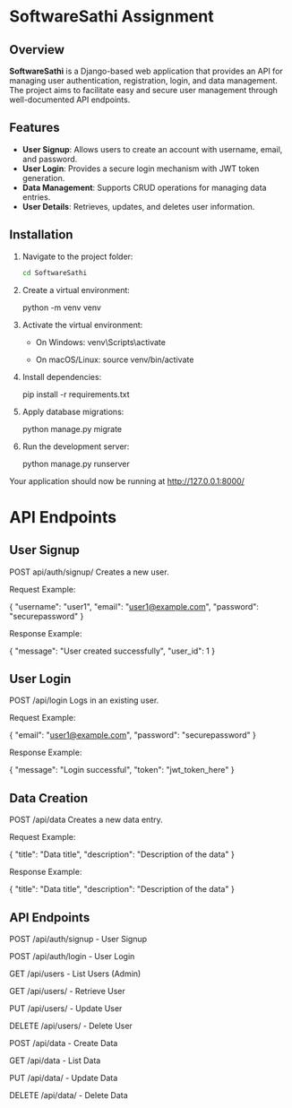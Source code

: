 # SoftwareSathi Assignment

## Overview

**SoftwareSathi** is a Django-based web application that provides an API for managing user authentication, registration, login, and data management. The project aims to facilitate easy and secure user management through well-documented API endpoints.

## Features

- **User Signup**: Allows users to create an account with username, email, and password.
- **User Login**: Provides a secure login mechanism with JWT token generation.
- **Data Management**: Supports CRUD operations for managing data entries.
- **User Details**: Retrieves, updates, and deletes user information.

## Installation

1. Navigate to the project folder:
    ```bash
    cd SoftwareSathi

2. Create a virtual environment:

    python -m venv venv

3. Activate the virtual environment:
    * On Windows:
        venv\Scripts\activate

    * On macOS/Linux:
        source venv/bin/activate

4. Install dependencies:

    pip install -r requirements.txt

5. Apply database migrations:

    python manage.py migrate

6. Run the development server:

    python manage.py runserver

Your application should now be running at http://127.0.0.1:8000/

# API Endpoints
## User Signup

POST api/auth/signup/
Creates a new user.

Request Example:

{
  "username": "user1",
  "email": "user1@example.com",
  "password": "securepassword"
}

Response Example:

{
  "message": "User created successfully",
  "user_id": 1
}

## User Login

POST /api/login
Logs in an existing user.

Request Example:

{
  "email": "user1@example.com",
  "password": "securepassword"
}

Response Example:

{
  "message": "Login successful",
  "token": "jwt_token_here"
}

## Data Creation
POST /api/data
Creates a new data entry.

Request Example:

{
  "title": "Data title",
  "description": "Description of the data"
}

Response Example:

{
  "title": "Data title",
  "description": "Description of the data"
}


## API Endpoints
POST /api/auth/signup - User Signup

POST /api/auth/login - User Login

GET /api/users - List Users (Admin)

GET /api/users/<id> - Retrieve User

PUT /api/users/<id> - Update User

DELETE /api/users/<id> - Delete User

POST /api/data - Create Data

GET /api/data - List Data

PUT /api/data/<id> - Update Data

DELETE /api/data/<id> - Delete Data